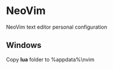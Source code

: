 # NeoVim 

NeoVim text editor personal configuration

## Windows

Copy **lua** folder to %appdata%\nvim
